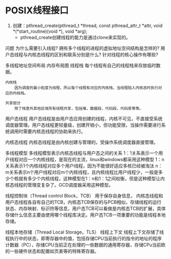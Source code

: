 # POSIX线程接口
1. 创建：pthread_create(pthread_t *thread, const pthread_attr_t *attr, void *(*start_routine)(void *), void *arg);
    * pthread_create创建线程的能力是通过clone来实现的。
    

问题
    为什么需要引入线程?
    拥有多个线程的进程的虚拟地址空间结构是怎样的?
    用户态线程与内核态线程的区别和联系分别是什么?
    针对线程的核心操作有哪些?

多线程地址空间布局
    内存布局图
    线程栈
        每个线程有自己的线程栈来存放临时数据。

    内核栈
        因为调度的最小粒度为线程，所以每个线程有对应的内核栈，当线程陷入内核态时执行对应的内核栈。

    共享部分
        除了栈意外其他区域所有线程共享，包括堆，数据段，代码段，代码库等等。


用户态线程
    用户态线程是由用户态应用创建的线程，内核不可见，不直接受系统调度器管理。用户态线程更轻量级，创建开销小，但功能受限，当操作需要进行系统调用时需要内核态线程的协助来执行。

内核态线程
    内核态线程是由内核创建与管理的，受操作系统调度器直接管理。

多线程模型
    多线程模型表示内核态线程与用户态之间的关系
    1：1关系表示一个用户线程对应一个内核线程，是现在的主流，linux和windows都采用这种模型
    1：n关系表示1个内核线程对应多个用户线程，因为不能很好适应多核已经被淘汰
    n：m关系表示n个用户线程对应m个内核线程，且内核线程比用户线程少，一般是多少个核就有多少个内核线程，这种模型在1：n和1：1之间权衡，但是这种模型让内核态线程的管理变复杂了。GCD调度器采用这种模型。

线程控制块（Thread control Block，TCB）
    用于保存自身信息， 内核态线程和用户态线程各自有自己的TCB，内核态TCB保存的与PCB相似，存储线程的运行状态、内存映射、标识符等信息，用户态TCB可以看做是内核态TCB的扩展，具体存储什么信息主要由使用哪个线程库决定。用户态TCB一项重要的功能是线程本地存储。

线程本地存储（Thread Local Storage，TLS）
线程上下文
    线程上下文存储了线程执行中的状态，即寄存器中的值，包括存储CPU当前执行的指令的地址的程序计数器（PC），存储CPU当前正在处理的一些数据的通用寄存器，存储CPu当前欧的一些硬件状态和配置如页表等的特殊寄存器。

